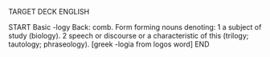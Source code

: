 TARGET DECK
ENGLISH

START
Basic
-logy
Back: comb. Form forming nouns denoting: 1 a subject of study (biology). 2 speech or discourse or a characteristic of this (trilogy; tautology; phraseology). [greek -logia from logos word]
END
